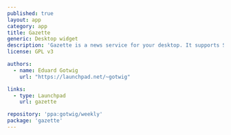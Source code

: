 ```yaml
---
published: true
layout: app
category: app
title: Gazette
generic: Desktop widget
description: 'Gazette is a news service for your desktop. It supports Services and right now shows you the weather recently used files and global world news.'
license: GPL v3

authors: 
  - name: Eduard Gotwig
    url: "https://launchpad.net/~gotwig"

links:
  - type: Launchpad
    url: gazette

repository: 'ppa:gotwig/weekly'
package: 'gazette'
---
```

